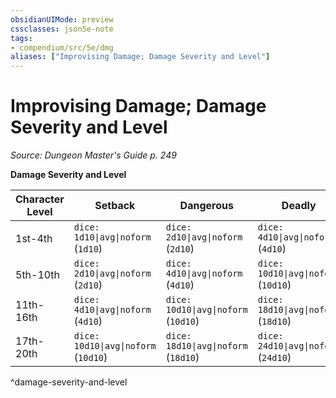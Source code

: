 ```yaml
---
obsidianUIMode: preview
cssclasses: json5e-note
tags:
- compendium/src/5e/dmg
aliases: ["Improvising Damage; Damage Severity and Level"]
---
```

# Improvising Damage; Damage Severity and Level
*Source: Dungeon Master's Guide p. 249* 

**Damage Severity and Level**

| Character Level | Setback | Dangerous | Deadly |
|-----------------|---------|-----------|--------|
| 1st-4th | `dice: 1d10\|avg\|noform` (`1d10`) | `dice: 2d10\|avg\|noform` (`2d10`) | `dice: 4d10\|avg\|noform` (`4d10`) |
| 5th-10th | `dice: 2d10\|avg\|noform` (`2d10`) | `dice: 4d10\|avg\|noform` (`4d10`) | `dice: 10d10\|avg\|noform` (`10d10`) |
| 11th-16th | `dice: 4d10\|avg\|noform` (`4d10`) | `dice: 10d10\|avg\|noform` (`10d10`) | `dice: 18d10\|avg\|noform` (`18d10`) |
| 17th-20th | `dice: 10d10\|avg\|noform` (`10d10`) | `dice: 18d10\|avg\|noform` (`18d10`) | `dice: 24d10\|avg\|noform` (`24d10`) |
^damage-severity-and-level